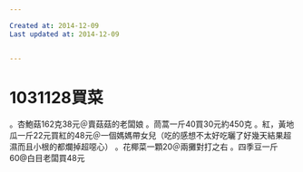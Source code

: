 ```yaml
---

Created at: 2014-12-09
Last updated at: 2014-12-09


---
```


# 1031128買菜


。杏鮑菇162克38元＠賣菇菇的老闆娘
。茼蒿一斤40買30元約450克
。紅，黃地瓜一斤22元買紅的48元＠一個媽媽帶女兒（吃的感想不太好吃曬了好幾天結果超濕而且小根的都爛掉超噁心）
。花椰菜一顆20＠兩攤對打之右
。四季豆一斤60@白目老闆買48元

